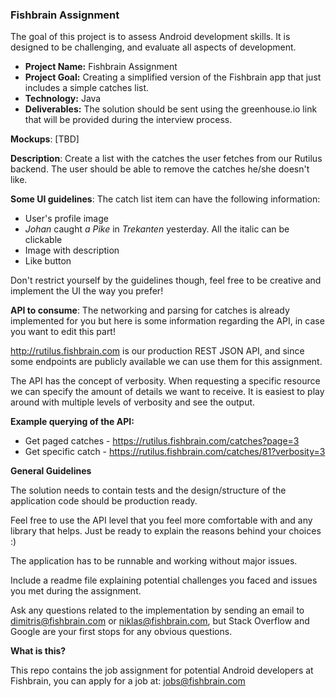 ### Fishbrain Assignment

The goal of this project is to assess Android development skills. It is designed to be challenging, and evaluate all aspects of development.

- **Project Name:** Fishbrain Assignment
- **Project Goal:** Creating a simplified version of the Fishbrain app that just includes a simple catches list.
- **Technology:** Java
- **Deliverables:** The solution should be sent using the greenhouse.io link that will be provided during the interview process. 

**Mockups**: [TBD]

**Description**: Create a list with the catches the user fetches from our Rutilus backend.
The user should be able to remove the catches he/she doesn't like.

**Some UI guidelines**:
The catch list item can have the following information:
- User's profile image
- *Johan* caught *a Pike* in *Trekanten* yesterday. All the italic can be clickable
- Image with description
- Like button

Don't restrict yourself by the guidelines though, feel free to be creative and implement the UI the way you prefer!


**API to consume**: The networking and parsing for catches is already implemented for you but here is some information regarding the API, in case you want to edit this part!

http://rutilus.fishbrain.com is our production REST JSON API, and since some endpoints are publicly available we can use them for this assignment.

The API has the concept of verbosity. When requesting a specific resource we can specify the amount of details we want to receive. It is easiest to play around with multiple levels of verbosity and see the output.

**Example querying of the API:**
- Get paged catches - https://rutilus.fishbrain.com/catches?page=3
- Get specific catch - https://rutilus.fishbrain.com/catches/81?verbosity=3

**General Guidelines**

The solution needs to contain tests and the design/structure of the application code should be production ready.

Feel free to use the API level that you feel more comfortable with and any library that helps. Just be ready to explain the reasons behind your choices :)

The application has to be runnable and working without major issues.

Include a readme file explaining potential challenges you faced and issues you met during the assignment.

Ask any questions related to the implementation by sending an email to dimitris@fishbrain.com or niklas@fishbrain.com, but Stack Overflow and Google are your first stops for any obvious questions.

**What is this?**

This repo contains the job assignment for potential Android developers at Fishbrain, you can apply for a job at: jobs@fishbrain.com

